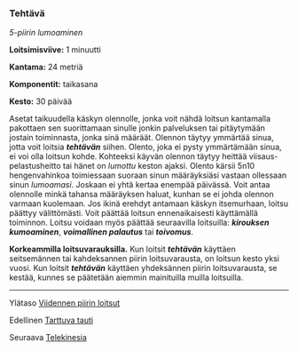 ### Tehtävä

*5-piirin lumoaminen*

**Loitsimisviive:** 1 minuutti

**Kantama:** 24 metriä

**Komponentit:** taikasana

**Kesto:** 30 päivää

Asetat taikuudella käskyn olennolle, jonka voit nähdä loitsun kantamalla pakottaen sen suorittamaan sinulle jonkin palveluksen tai pitäytymään jostain toiminnasta, jonka sinä määräät. Olennon täytyy ymmärtää sinua, jotta voit loitsia ***tehtävän*** siihen. Olento, joka ei pysty ymmärtämään sinua, ei voi olla loitsun kohde. Kohteeksi käyvän olennon täytyy heittää viisaus-pelastusheitto tai hänet on *lumottu* keston ajaksi. Olento kärsii 5n10 hengenvahinkoa toimiessaan suoraan sinun määräyksiäsi vastaan ollessaan sinun *lumoamasi*. Joskaan ei yhtä kertaa enempää päivässä. Voit antaa olennolle minkä tahansa määräyksen haluat, kunhan se ei johda olennon varmaan kuolemaan. Jos ikinä erehdyt antamaan käskyn itsemurhaan, loitsu päättyy välittömästi. Voit päättää loitsun ennenaikaisesti käyttämällä toiminnon. Loitsu voidaan myös päättää seuraavilla loitsuilla: ***kirouksen kumoaminen***, ***voimallinen palautus*** tai ***toivomus***.

**Korkeammilla loitsuvarauksilla.** Kun loitsit ***tehtävän*** käyttäen seitsemännen tai kahdeksannen piirin loitsuvarausta, on loitsun kesto yksi vuosi. Kun loitsit ***tehtävän*** käyttäen yhdeksännen piirin loitsuvarausta, se kestää, kunnes se päätetään aiemmin mainituilla muilla loitsuilla.

---

Ylätaso [Viidennen piirin loitsut](5_piirin_loitsut.md)

Edellinen [Tarttuva tauti](Tarttuva_tauti.md)

Seuraava [Telekinesia](Telekinesia.md)

